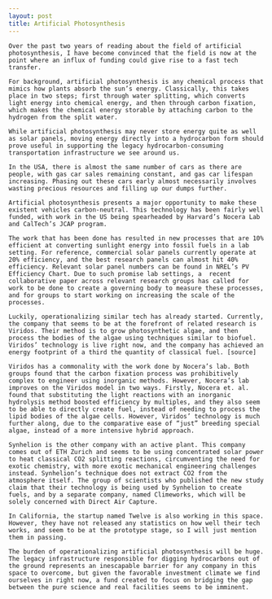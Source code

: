 ```yaml
---
layout: post
title: Artificial Photosynthesis
---
```


    Over the past two years of reading about the field of artificial photosynthesis, I have become convinced that the field is now at the point where an influx of funding could give rise to a fast tech transfer. 

    For background, artificial photosynthesis is any chemical process that mimics how plants absorb the sun’s energy. Classically, this takes place in two steps; first through water splitting, which converts light energy into chemical energy, and then through carbon fixation, which makes the chemical energy storable by attaching carbon to the hydrogen from the split water. 

    While artificial photosynthesis may never store energy quite as well as solar panels, moving energy directly into a hydrocarbon form should prove useful in supporting the legacy hydrocarbon-consuming transportation infrastructure we see around us. 

    In the USA, there is almost the same number of cars as there are people, with gas car sales remaining constant, and gas car lifespan increasing. Phasing out these cars early almost necessarily involves wasting precious resources and filling up our dumps further. 

    Artificial photosynthesis presents a major opportunity to make these existent vehicles carbon-neutral. This technology has been fairly well funded, with work in the US being spearheaded by Harvard’s Nocera Lab and CalTech’s JCAP program. 

    The work that has been done has resulted in new processes that are 10% efficient at converting sunlight energy into fossil fuels in a lab setting. For reference, commercial solar panels currently operate at 20% efficiency, and the best research panels can almost hit 40% efficiency. Relevant solar panel numbers can be found in NREL’s PV Efficiency Chart. Due to such promise lab settings, a  recent collaborative paper across relevant research groups has called for work to be done to create a governing body to measure these processes,  and for groups to start working on increasing the scale of the processes. 

    Luckily, operationalizing similar tech has already started. Currently, the company that seems to be at the forefront of related research is Viridos. Their method is to grow photosynthetic algae, and then process the bodies of the algae using techniques similar to biofuel. Viridos’ technology is live right now, and the company has achieved an energy footprint of a third the quantity of classical fuel. [source]

    Viridos has a commonality with the work done by Nocera’s lab. Both groups found that the carbon fixation process was prohibitively complex to engineer using inorganic methods. However, Nocera’s lab improves on the Viridos model in two ways. Firstly, Nocera et. al. found that substituting the light reactions with an inorganic hydrolysis method boosted efficiency by multiples, and they also seem to be able to directly create fuel, instead of needing to process the lipid bodies of the algae cells. However, Viridos’ technology is much further along, due to the comparative ease of “just” breeding special algae, instead of a more intensive hybrid approach. 

    Synhelion is the other company with an active plant. This company comes out of ETH Zurich and seems to be using concentrated solar power to heat classical CO2 splitting reactions, circumventing the need for exotic chemistry, with more exotic mechanical engineering challenges instead. Synhelion’s technique does not extract CO2 from the atmosphere itself. The group of scientists who published the new study claim that their technology is being used by Synhelion to create fuels, and by a separate company, named Climeworks, which will be solely concerned with Direct Air Capture. 

    In California, the startup named Twelve is also working in this space. However, they have not released any statistics on how well their tech works, and seem to be at the prototype stage, so I will just mention them in passing. 

    The burden of operationalizing artificial photosynthesis will be huge. The legacy infrastructure responsible for digging hydrocarbons out of the ground represents an inescapable barrier for any company in this space to overcome, but given the favorable investment climate we find ourselves in right now, a fund created to focus on bridging the gap between the pure science and real facilities seems to be imminent. 

